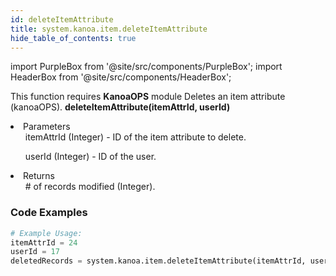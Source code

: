 ```yaml
---
id: deleteItemAttribute
title: system.kanoa.item.deleteItemAttribute
hide_table_of_contents: true
---
```


import PurpleBox from '@site/src/components/PurpleBox';
import HeaderBox from '@site/src/components/HeaderBox';

<PurpleBox>This function requires <b>KanoaOPS</b> module</PurpleBox>
<HeaderBox header="Description">Deletes an item attribute (kanoaOPS).</HeaderBox>
<HeaderBox header="Syntax">
    <b>deleteItemAttribute(itemAttrId, userId)</b>
    <li>Parameters <br />
        <ul>itemAttrId (Integer) - ID of the item attribute to delete.</ul>
        <ul>userId (Integer) - ID of the user.</ul>
    </li>
    <li>Returns <br />
        <ul># of records modified (Integer).</ul>
    </li>
</HeaderBox>

### Code Examples

```python
# Example Usage:
itemAttrId = 24
userId = 17
deletedRecords = system.kanoa.item.deleteItemAttribute(itemAttrId, userId)

